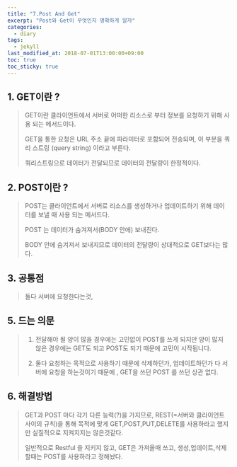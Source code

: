 ```yaml
---
title: "7.Post And Get"
excerpt: "Post와 Get이 무엇인지 명확하게 알자"
categories:
  - diary
tags:
  - jekyll
last_modified_at: 2018-07-01T13:00:00+09:00
toc: true
toc_sticky: true
---
```


## 1. GET이란 ?

> GET이란 클라이언트에서 서버로 어떠한 리소스로 부터 정보를 요청하기 위해 사용 되는 메서드이다.
>
> GET을 통한 요청은 URL 주소 끝에 파라미터로 포함되어 전송되며, 이 부분을 쿼리 스트링 (query string) 이라고 부른다.
>
> 쿼리스트링으로 데이터가 전달되므로 데이터의 전달량이 한정적이다.

## 2. POST이란 ?

> POST는 클라이언트에서 서버로 리소스를 생성하거나 업데이트하기 위해 데이터를 보낼 때 사용 되는 메서드다.
>
> POST 는 데이터가 숨겨져서(BODY 안에) 보내진다.
>
> BODY 안에 숨겨져서 보내지므로 데이터의 전달량이 상대적으로 GET보다는 많다.

## 3. 공통점

> 둘다 서버에 요청한다는것,

## 5. 드는 의문

> 1. 전달해야 될 양이 많을 경우에는 고민없이 POST를 쓰게 되지만 양이 많지 않은 경우에는 GET도 되고 POST도 되기 때문에 고민이 시작됩니다.
>
> 2. 둘다 요청하는 목적으로 사용하기 때문에 삭제하던가, 업데이트하던가 다 서버에 요청을 하는것이기 때문에 , GET을 쓰던 POST 를 쓰던 상관 없다.

## 6. 해결방법

> GET과 POST 마다 각기 다른 능력(?)을 가지므로, REST(=서버와 클라이언트 사이의 규칙)을 통해 목적에 맞게 GET,POST,PUT,DELETE를 사용하라고 했지만 실질적으로 지켜지지는 않은것같다.
>
> 일반적으로 Restful 을 지키지 않고, GET은 가져올때 쓰고, 생성,업데이트,삭제할때는 POST를 사용하라고 정해놨다.
